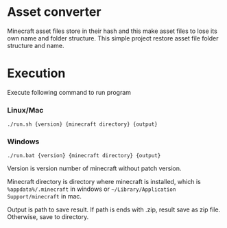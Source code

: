 # Asset converter
Minecraft asset files store in their hash and this make asset files to lose its own name and folder structure.
This simple project restore asset file folder structure and name.

# Execution
Execute following command to run program

### Linux/Mac
```
./run.sh {version} {minecraft directory} {output}
```
### Windows
```
./run.bat {version} {minecraft directory} {output}
```

Version is version number of minecraft without patch version.

Minecraft directory is directory where minecraft is installed, which is `%appdata%/.minecraft` in windows or `~/Library/Application Support/minecraft` in mac.

Output is path to save result. If path is ends with .zip, result save as zip file. Otherwise, save to directory.